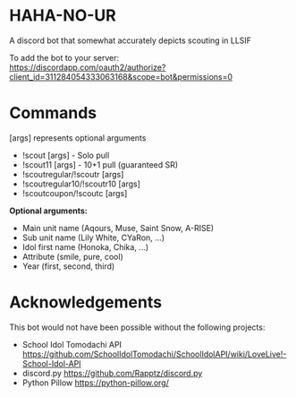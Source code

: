 # HAHA-NO-UR

A discord bot that somewhat accurately depicts scouting in LLSIF

To add the bot to your server:  
https://discordapp.com/oauth2/authorize?client_id=311284054333063168&scope=bot&permissions=0

# Commands
[args] represents optional arguments  

- !scout [args] - Solo pull  
- !scout11 [args] - 10+1 pull (guaranteed SR)  
- !scoutregular/!scoutr [args]  
- !scoutregular10/!scoutr10 [args]  
- !scoutcoupon/!scoutc [args]  

**Optional arguments:**  
- Main unit name (Aqours, Muse, Saint Snow, A-RISE)  
- Sub unit name (Lily White, CYaRon, ...)  
- Idol first name (Honoka, Chika, ...)  
- Attribute (smile, pure, cool)  
- Year (first, second, third)  

# Acknowledgements
This bot would not have been possible without the following projects:  

- School Idol Tomodachi API https://github.com/SchoolIdolTomodachi/SchoolIdolAPI/wiki/LoveLive!-School-Idol-API  
- discord.py https://github.com/Rapptz/discord.py  
- Python Pillow https://python-pillow.org/  
